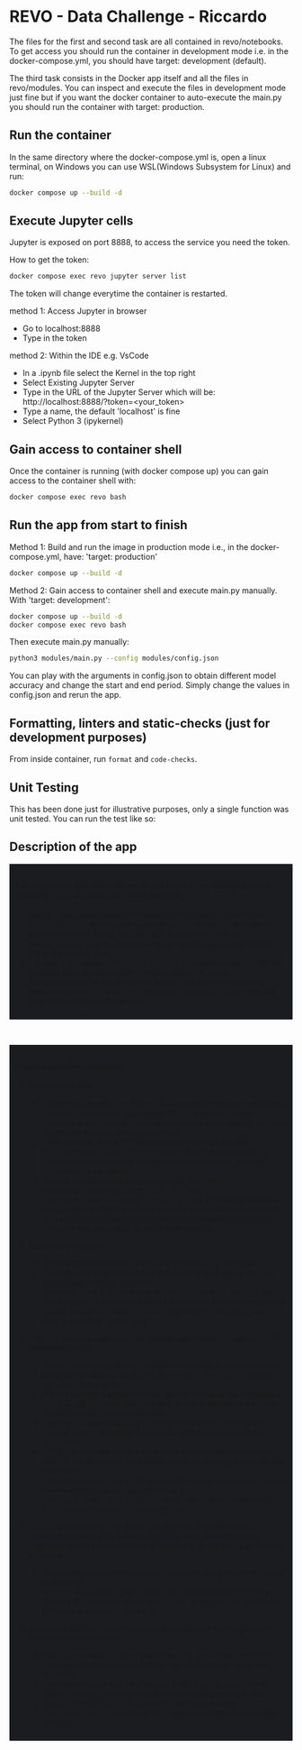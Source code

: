 # REVO - Data Challenge - Riccardo

The files for the first and second task are all contained in revo/notebooks.
To get access you should run the container in development mode i.e. in the docker-compose.yml, you should have target: development (default).

The third task consists in the Docker app itself and all the files in revo/modules.
You can inspect and execute the files in development mode just fine but if you want the docker container to auto-execute the main.py you should run the container with target: production.

## Run the container
In the same directory where the docker-compose.yml is, open a linux terminal, on Windows you can use WSL(Windows Subsystem for Linux) and run:

```bash
docker compose up --build -d
```

## Execute Jupyter cells
Jupyter is exposed on port 8888, to access the service you need the token.

How to get the token:
```bash
docker compose exec revo jupyter server list
```
The token will change everytime the container is restarted.

method 1: Access Jupyter in browser
- Go to localhost:8888
- Type in the token

method 2: Within the IDE e.g. VsCode
- In a .ipynb file select the Kernel in the top right
- Select Existing Jupyter Server
- Type in the URL of the Jupyter Server which will be:
  http://localhost:8888/?token=<your_token>
- Type a name, the default 'localhost' is fine
- Select Python 3 (ipykernel)
  
## Gain access to container shell
Once the container is running (with docker compose up) you can gain access to the container shell with:

```bash
docker compose exec revo bash
```

## Run the app from start to finish

Method 1:
Build and run the image in production mode i.e., in the docker-compose.yml, have: 'target: production'
```bash
docker compose up --build -d
```

Method 2: Gain access to container shell and execute main.py manually.
With 'target: development': 
```bash
docker compose up --build -d
docker compose exec revo bash
```
Then execute main.py manually:
```bash
python3 modules/main.py --config modules/config.json
```
You can play with the arguments in config.json to obtain different model accuracy and change the start and end period. Simply change the values in config.json and rerun the app.
## Formatting, linters and static-checks (just for development purposes)

From inside container, run `format` and `code-checks`.

## Unit Testing

This has been done just for illustrative purposes, only a single function was unit tested.
You can run the test like so:

## Description of the app

<div style="background-color: #1a1c1f; padding: 10px;">

#### The notebooks and the modules do the same thing, except that the modules (main.py) has a few extra features:
1. `config.json`, this allows you to change the parameters to obtain different results for example hyperparameter selection for improved performance or change the start and end period.
Look at `sample_config.json` to understand what kind of parameters can be put in the `config.json`.
2. For task 2 the notebooks simply print the correlation matrix while the modules save the best result matrix to `output/4_task2`.
3. The modules allow you to run the model with or without Missing Indicator columns (via `mi_cols` parameter in `config.json`) while the notebooks use them by default.
 </div>

&nbsp;

<div style="background-color: #1a1c1f; padding: 10px;">

#### How the tasks were tackled:

1.  Cleaning the data:
    1. The data is stored in .arff files, this severely limits the possibilities on python to use well established libraries such as pandas, therefore a few ad-hoc cleaning steps have been applied to clean the files by treating them as text files.
    2. After cleaning, the .arff files are put into a single pandas DataFrame and we do common cleaning procedures such as handle missings, encode variables, remove outliers, missing indicator and inputation.
    3. The file that does this is clean_data.py, it creates `'output/0_cleaned_data/df_task1.csv'` and  `'output/0_cleaned_data/df_task2.csv'`; the difference between the two files is that the latter is used for a classification problem so it s lacking some preprocessing steps that will be applied to train and test separately to avoid data leakage.

2. Exploratory Analysis:
   1. The file that does this step is `task1_exploratory_analysis.py`.
   2. The output is simply two plots, the first is a time series line plot grouped by country, saved in `'output/1_task1_exploratory_analysis/Line plot grouped by country.png'`; the second plot is a time series line plot grouped by sector, saved in `'output/1_task1_exploratory_analysis/Line plot grouped by sector.png'`.

3. Find the financial indicators that statistically changed between 2019 Q4 and 2020 Q2:
   1. The timeframe can actually be decided before any run by simply using these fields in the config.json: `start_year`, `start_quarter`, `end_year`, `end_quarter`.
   2. We run a linear regression using Year and Quarter as x variables and a single financial indicator as y variable; therefore we run a model for each financial indicator.
   3. Quarter has been trigonometrically encoded to preserve its cyclical nature, therefore it has been split in `sin_quarter` and `cos_quarter`.
   4. Using the average of the coefficients and pvalues for Year and Quarter we determine the indicators whose change is statistically significant.
   5. The financial indicators that satisfy the pvalue requirement (which can be changed in config) are saved in `'output/2_task1_a/df_task1_a_result.csv'` , you will also find plots for each feature in `'output/2_task1_a/'`

4. Find, for each sector, the financial indicators that statistically changed between 2019 Q4 and 2020 Q2. Rank these financial indicators based on the number of sectors in which they significantly changed:
   1. This is the same concept as task1_a but we are grouping the data by country.
   2. You can find a ranking of statistically significant indicators by Country in `'output/3_task1_b/df_task1_b_result.csv'`; while the plots are in `'output/3_task1_b/'`

5. Implement a classification machine learning algorithm to predict the sector of the companies:
   1. Data is prepared for supervised learning, split in train and test,  three models are applied on it: Random Forest, LightGBM and XGBoost.
   2. Hyperparameters can be changed in the `config.json`, look at `sample_config.json` to get ideas on which parameters to use.
   3. The best model's correlation matrix will be output in `'output/4_task2'`, best model is chosen according to the metric Accuracy.
